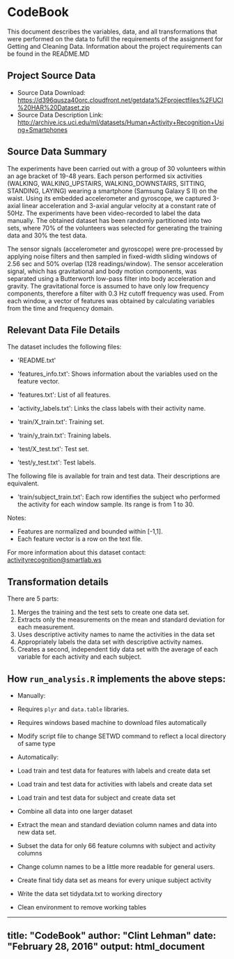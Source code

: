 # CodeBook

This document describes the variables, data, and all transformations that were performed on the data to fufill the requirements of the assignment for Getting and Cleaning Data. Information about the project requirements can be found in the README.MD

## Project Source Data

* Source Data Download: https://d396qusza40orc.cloudfront.net/getdata%2Fprojectfiles%2FUCI%20HAR%20Dataset.zip
* Source Data Description Link: http://archive.ics.uci.edu/ml/datasets/Human+Activity+Recognition+Using+Smartphones

## Source Data Summary

The experiments have been carried out with a group of 30 volunteers within an age bracket of 19-48 years. Each person performed six activities (WALKING, WALKING_UPSTAIRS, WALKING_DOWNSTAIRS, SITTING, STANDING, LAYING) wearing a smartphone (Samsung Galaxy S II) on the waist. Using its embedded accelerometer and gyroscope, we captured 3-axial linear acceleration and 3-axial angular velocity at a constant rate of 50Hz. The experiments have been video-recorded to label the data manually. The obtained dataset has been randomly partitioned into two sets, where 70% of the volunteers was selected for generating the training data and 30% the test data.

The sensor signals (accelerometer and gyroscope) were pre-processed by applying noise filters and then sampled in fixed-width sliding windows of 2.56 sec and 50% overlap (128 readings/window). The sensor acceleration signal, which has gravitational and body motion components, was separated using a Butterworth low-pass filter into body acceleration and gravity. The gravitational force is assumed to have only low frequency components, therefore a filter with 0.3 Hz cutoff frequency was used. From each window, a vector of features was obtained by calculating variables from the time and frequency domain.

## Relevant Data File Details

The dataset includes the following files:

- 'README.txt'

- 'features_info.txt': Shows information about the variables used on the feature vector.

- 'features.txt': List of all features.

- 'activity_labels.txt': Links the class labels with their activity name.

- 'train/X_train.txt': Training set.

- 'train/y_train.txt': Training labels.

- 'test/X_test.txt': Test set.

- 'test/y_test.txt': Test labels.

The following file is available for train and test data. Their descriptions are equivalent.

- 'train/subject_train.txt': Each row identifies the subject who performed the activity for each window sample. Its range is from 1 to 30.

Notes: 
- Features are normalized and bounded within [-1,1].
- Each feature vector is a row on the text file.

For more information about this dataset contact: activityrecognition@smartlab.ws



## Transformation details

There are 5 parts:

1. Merges the training and the test sets to create one data set.
2. Extracts only the measurements on the mean and standard deviation for each measurement.
3. Uses descriptive activity names to name the activities in the data set
4. Appropriately labels the data set with descriptive activity names.
5. Creates a second, independent tidy data set with the average of each variable for each activity and each subject.

## How ```run_analysis.R``` implements the above steps:

* Manually:
* Requires ```plyr``` and ```data.table``` libraries.
* Requires windows based machine to download files automatically
* Modify script file to change SETWD command to reflect a local directory of same type

* Automatically:
* Load train and test data for features with labels and create data set
* Load train and test data for activities with labels and create data set
* Load train and test data for subject and create data set
* Combine all data into one larger dataset
* Extract the mean and standard deviation column names and data into new data set.
* Subset the data for only 66 feature columns with subject and activity columns
* Change column names to be a little more readable for general users.
* Create final tidy data set as means for every unique subject activity
* Write the data set tidydata.txt to working directory
* Clean environment to remove working tables

---
title: "CodeBook"
author: "Clint Lehman"
date: "February 28, 2016"
output: html_document
---